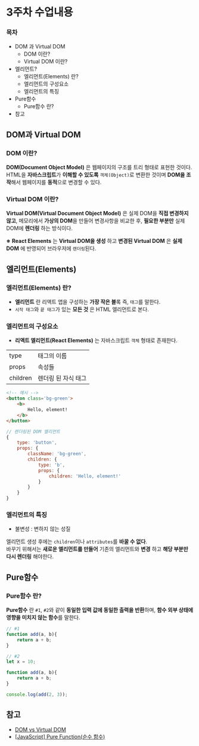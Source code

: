 # 3주차 수업내용
### 목차
- DOM 과 Virtual DOM
    - DOM 이란?
    - Virtual DOM 이란?
- 엘리먼트?
    - 엘리먼트(Elements) 란?
    - 엘리먼트의 구성요소
    - 엘리먼트의 특징
- Pure함수
    - Pure함수 란?
- 참고

<!-- ## 구분 줄 -->

## DOM과 Virtual DOM
### DOM 이란?
**DOM(Document Object Model)** 은 웹페이지의 구조를 트리 형태로 표현한 것이다.<br>
HTML을 **자바스크립트**가 **이해할 수 있도록** ``객체(Object)``로 변환한 것이며 **DOM을 조작**해서 웹페이지를 **동적**으로 변경할 수 있다.

### Virtual DOM 이란?
**Virtual DOM(Virtual Document Object Model)** 은 실제 DOM을 **직접 변경하지 않고**, 메모리에서 **가상의 DOM**을 만들어 변경사항을 비교한 후, **필요한 부분만** 실제 DOM에 **렌더링** 하는 방식이다.

**※** **React Elements** 는 **Virtual DOM을 생성** 하고 **변경된 Virtual DOM** 은 **실제 DOM** 에 반영되어 브라우저에 ``렌더링``된다.

<!-- ## 구분 줄 -->

## 엘리먼트(Elements)
### 엘리먼트(Elements) 란?
- **엘리먼트** 란 리액트 앱을 구성하는 **가장 작은 블**록 즉, ``태그``를 말한다.<br>
- ``시작 태그``와 ``끝 태그``가 있는 **모든 것** 은 HTML 엘리먼트로 본다.

### 엘리먼트의 구성요소
- **리액트 엘리먼트(React Elements)** 는 자바스크립트 ``객체`` 형태로 존재한다.

|||
|--|--|
|type|태그의 이름|
|props|속성들|
|children|렌더링 된 자식 태그|

```html
<!-- 예시 -->
<button class='bg-green'>
    <b>
        Hello, element!
    </b>
</button>
```
```javascript
// 렌더링된 DOM 엘리먼트
{
    type: 'button',
    props: {
        className: 'bg-green',
        children: {
            type: 'b',
            props: {
                children: 'Hello, element!'
            }
        }
    }
}
```

### 엘리먼트의 특징
- 불변성 : 변하지 않는 성질

엘리먼트 생성 후에는 ``children``이나 ``attributes``를 **바꿀 수 없다**.<br>
바꾸기 위해서는 **새로운 엘리먼트를 만들어** 기존의 엘리먼트와 **변경** 하고 **해당 부분만 다시 렌더링** 해야한다.

<!-- ## 구분 줄 -->

## Pure함수
### Pure함수 란?
**Pure함수** 란 ``#1``, ``#2``와 같이 **동일한 입력 값에 동일한 출력을 반환**하며, **함수 외부 상태에 영향을 미치지 않는 함수**를 말한다.

```javascript
// #1
function add(a, b){
    return a + b;
}
```
```javascript
// #2
let x = 10;

function add(a, b){
    return a + b;
}

console.log(add(2, 3));
```

<!-- ## 구분 줄 -->

## 참고
- [DOM vs Virtual DOM](https://velog.io/@ye-ji/DOM-vs-Virtual-DOM)
- [[JavaScript] Pure Function(순수 함수)](https://velog.io/@nittre/JavaScriptFunction-Composition-Series-1.-Pure-Function)

<!-- 
자바스크립트의 객체는 키 벨류 의 쌍
[ key : value ]

- 함수형 컴포넌트, 클래스형 컴포넌트 (김경민/컴포넌트와 props 에서 컴포넌트 만들기 참고)
ㄴ 일반 함수가 아님을 알리기 위해, 컴포넌트 임을 알리기위해 이름을 대문자로 시작한다
ㄴ 클래스형은 거의 안 쓴다
ㄴ Hook 을 사용함으로써 클래스형 컴포넌트는 사용하지 않는다
- 컴포넌트 합성, 추출
- Component Extraction 3개 해보기
- 댓글 컴포넌트 만들어보기
-->